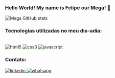  ### Hello World! My name is Felipe our Mega! 🖖

 ![Mega GitHub stats](https://github-readme-stats.vercel.app/api?username=zMegax&show_icons=true&theme=dark)

### Tecnologias utilizadas no meu dia-adia:

 <div style="display: inline_block"><br/>
   <img align="center" alt="html5" src="https://img.shields.io/badge/HTML5-E34F26?style=for-the-badge&logo=html5&logoColor=white"></img>
   <img align="center" alt="css3" src="https://img.shields.io/badge/CSS3-1572B6?style=for-the-badge&logo=css3&logoColor=white"></img>
   <img align="center" alt="javascript" src="https://img.shields.io/badge/JavaScript-323330?style=for-the-badge&logo=javascript&logoColor=F7DF1E"></img>
  </div>
  
### Contato:  
  <div>
   <a href="https://www.linkedin.com/in/felipeplopes/">
      <img align="center" alt="linkedin" src="https://img.shields.io/badge/LinkedIn-0077B5?style=for-the-badge&logo=linkedin&logoColor=white"> </img>
   </a>
   <a href="https://wa.me/5585991838128">
     <img align="center" alt="whatsapp" src="https://img.shields.io/badge/WhatsApp-25D366?style=for-the-badge&logo=whatsapp&logoColor=white"></img>
   </a>
  </div>

